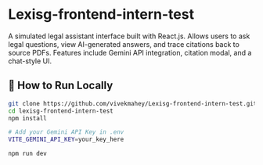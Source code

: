 # Lexisg-frontend-intern-test

A simulated legal assistant interface built with React.js. Allows users to ask legal questions, view AI-generated answers, and trace citations back to source PDFs. Features include Gemini API integration, citation modal, and a chat-style UI.

## 🧪 How to Run Locally

```bash
git clone https://github.com/vivekmahey/Lexisg-frontend-intern-test.git
cd lexisg-frontend-intern-test
npm install

# Add your Gemini API Key in .env
VITE_GEMINI_API_KEY=your_key_here

npm run dev 
